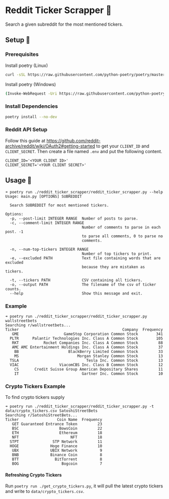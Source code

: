 # Reddit Ticker Scrapper 🚀

Search a given subreddit for the most mentioned tickers.

## Setup 🔨

### Prerequisites
Install poetry (Linux)
```bash
curl -sSL https://raw.githubusercontent.com/python-poetry/poetry/master/get-poetry.py | python -
```

Install poetry (Windows)
```bash
(Invoke-WebRequest -Uri https://raw.githubusercontent.com/python-poetry/poetry/master/get-poetry.py -UseBasicParsing).Content | python -
```

### Install Dependencies
```bash
poetry install --no-dev
```

### Reddit API Setup
Follow this guide at
https://github.com/reddit-archive/reddit/wiki/OAuth2#getting-started to get your `CLIENT_ID` and `CLIENT_SECRET`. Then create a file named `.env` and put the following content.
```
CLIENT_ID='<YOUR CLIENT ID>'
CLIENT_SECRET='<YOUR CLIENT SECRET>'
```

## Usage 📖
```
➜ poetry run ./reddit_ticker_scrapper/reddit_ticker_scrapper.py --help
Usage: main.py [OPTIONS] SUBREDDIT

  Search SUBREDDIT for most mentioned tickers.

Options:
  -p, --post-limit INTEGER RANGE  Number of posts to parse.
  -c, --comment-limit INTEGER RANGE
                                  Number of comments to parse in each post. -1
                                  to parse all comments, 0 to parse no
                                  comments.

  -n, --num-top-tickers INTEGER RANGE
                                  Number of top tickers to print.
  -e, --excluded PATH             Text file containing words that are excluded
                                  because they are mistaken as tickers.

  -t, --tickers PATH              CSV containing all tickers.
  -o, --output PATH               The filename of the csv of ticker counts.
  --help                          Show this message and exit.
```
### Example
```
➜ poetry run ./reddit_ticker_scrapper/reddit_ticker_scrapper.py wallstreetbets
Searching r/wallstreetbets...
Ticker                                              Company  Frequency
   GME                    GameStop Corporation Common Stock        341
  PLTR      Palantir Technologies Inc. Class A Common Stock        105
   RKT           Rocket Companies Inc. Class A Common Stock         88
   AMC AMC Entertainment Holdings Inc. Class A Common Stock         37
    BB                      BlackBerry Limited Common Stock         33
    MS                          Morgan Stanley Common Stock         13
  TSLA                              Tesla Inc. Common Stock         13
  VIAC                  ViacomCBS Inc. Class B Common Stock         12
    CS       Credit Suisse Group American Depositary Shares         11
    IT                            Gartner Inc. Common Stock         10
```
### Crypto Tickers Example
To find crypto tickers supply
```
➜ poetry run ./reddit_ticker_scrapper/reddit_ticker_scrapper.py -t data/crypto_tickers.csv SatoshiStreetBets
Searching r/SatoshiStreetBets...
Ticker                 Coin Name  Frequency
   GET Guaranteed Entrance Token         23
   BSC                  BowsCoin         22
   ETH                  Ethereum         18
   NFT                       NFT         18
  STPT               STP Network         11
  HOGE              Hoge Finance         10
   UBX              UBIX Network          9
   BNB              Binance Coin          8
   BTT                BitTorrent          8
   BOG                   Bogcoin          7
```
#### Refreshing Crypto Tickers
Run `poetry run ./get_crypto_tickers.py`, it will pull the latest crypto tickers and write to `data/crypto_tickers.csv`.
